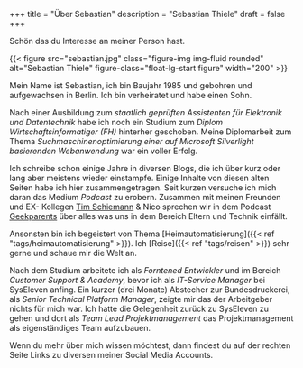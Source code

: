 +++
title = "Über Sebastian"
description = "Sebastian Thiele"
draft = false
+++

Schön das du Interesse an meiner Person hast.

{{< figure src="sebastian.jpg" class="figure-img img-fluid rounded" alt="Sebastian Thiele" figure-class="float-lg-start figure" width="200" >}}

Mein Name ist Sebastian, ich bin Baujahr 1985 und gebohren und aufgewachsen in Berlin. Ich bin verheiratet und habe einen Sohn.

Nach einer Ausbildung zum _staatlich geprüften Assistenten für Elektronik und Datentechnik_ habe ich noch ein Studium zum _Diplom Wirtschaftsinformatiger (FH)_ hinterher geschoben. Meine Diplomarbeit zum Thema _Suchmaschinenoptimierung einer auf Microsoft Silverlight basierenden Webanwendung_ war ein voller Erfolg.

Ich schreibe schon einige Jahre in diversen Blogs, die ich über kurz oder lang aber meistens wieder einstampfe. Einige Inhalte von diesen alten Seiten habe ich hier zusammengetragen. Seit kurzen versuche ich mich daran das Medium _Podcast_ zu erobern. Zusammen mit meinen Freunden und EX- Kollegen [Tim Schiemann](https://www.tim-schiemann.de) & Nico sprechen wir in dem Podcast [Geekparents](https://www.geekparents.de) über alles was uns in dem Bereich Eltern und Technik einfällt.

Ansonsten bin ich begeistert von Thema [Heimautomatisierung]({{< ref "tags/heimautomatisierung" >}}). Ich [Reise]({{< ref "tags/reisen" >}}) sehr gerne und schaue mir die Welt an.

Nach dem Studium arbeitete ich als _Forntened Entwickler_ und im Bereich _Customer Support & Academy_, bevor ich als _IT-Service Manager_ bei SysEleven anfing. Ein kurzer (drei Monate) Abstecher zur Bundesdruckerei, als _Senior Technical Platform Manager_, zeigte mir das der Arbeitgeber nichts für mich war. Ich hatte die Gelegenheit zurück zu SysEleven zu gehen und dort als _Team Lead Projektmanagement_ das Projektmanagement als eigenständiges Team aufzubauen.

Wenn du mehr über mich wissen möchtest, dann findest du auf der rechten Seite Links zu diversen meiner Social Media Accounts.
